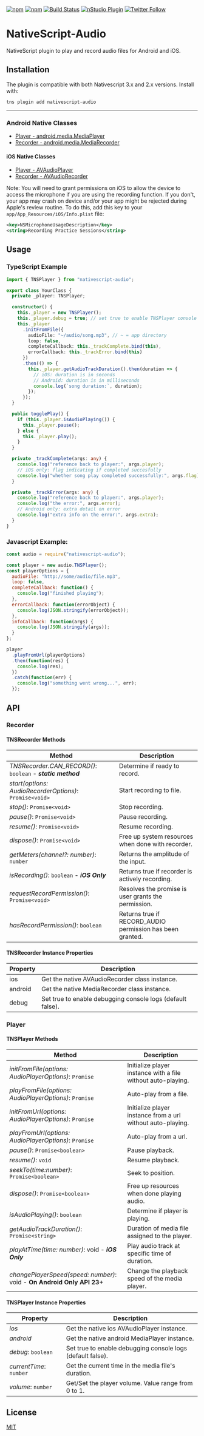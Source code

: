 [![npm](https://img.shields.io/npm/v/nativescript-audio.svg)](https://www.npmjs.com/package/nativescript-audio)
[![npm](https://img.shields.io/npm/dt/nativescript-audio.svg?label=npm%20downloads)](https://www.npmjs.com/package/nativescript-audio)
[![Build Status](https://travis-ci.org/bradmartin/nativescript-audio.svg?branch=master)](https://travis-ci.org/bradmartin/nativescript-audio)
[![nStudio Plugin](https://img.shields.io/badge/nStudio-Plugin-blue.svg)](http://nstudio.io)
[![Twitter Follow][twitter-image]][twitter-url]

[twitter-image]: https://img.shields.io/twitter/follow/bradwaynemartin.svg?style=social&label=Follow%20me
[twitter-url]: https://twitter.com/bradwaynemartin

# NativeScript-Audio

NativeScript plugin to play and record audio files for Android and iOS.

## Installation

The plugin is compatible with both Nativescript 3.x and 2.x versions. Install with:

`tns plugin add nativescript-audio`

---

### Android Native Classes

* [Player - android.media.MediaPlayer](http://developer.android.com/reference/android/media/MediaPlayer.html)
* [Recorder - android.media.MediaRecorder](http://developer.android.com/reference/android/media/MediaRecorder.html)

#### iOS Native Classes

* [Player - AVAudioPlayer](https://developer.apple.com/library/ios/documentation/AVFoundation/Reference/AVAudioPlayerClassReference/)
* [Recorder - AVAudioRecorder](https://developer.apple.com/library/ios/documentation/AVFoundation/Reference/AVAudioRecorder_ClassReference/)

Note: You will need to grant permissions on iOS to allow the device to access the microphone if you are using the recording function. If you don't, your app may crash on device and/or your app might be rejected during Apple's review routine. To do this, add this key to your `app/App_Resources/iOS/Info.plist` file:

```xml
<key>NSMicrophoneUsageDescription</key>
<string>Recording Practice Sessions</string>
```

## Usage

### TypeScript Example

```typescript
import { TNSPlayer } from "nativescript-audio";

export class YourClass {
  private _player: TNSPlayer;

  constructor() {
    this._player = new TNSPlayer();
    this._player.debug = true; // set true to enable TNSPlayer console logs for debugging.
    this._player
      .initFromFile({
        audioFile: "~/audio/song.mp3", // ~ = app directory
        loop: false,
        completeCallback: this._trackComplete.bind(this),
        errorCallback: this._trackError.bind(this)
      })
      .then(() => {
        this._player.getAudioTrackDuration().then(duration => {
          // iOS: duration is in seconds
          // Android: duration is in milliseconds
          console.log(`song duration:`, duration);
        });
      });
  }

  public togglePlay() {
    if (this._player.isAudioPlaying()) {
      this._player.pause();
    } else {
      this._player.play();
    }
  }

  private _trackComplete(args: any) {
    console.log("reference back to player:", args.player);
    // iOS only: flag indicating if completed succesfully
    console.log("whether song play completed successfully:", args.flag);
  }

  private _trackError(args: any) {
    console.log("reference back to player:", args.player);
    console.log("the error:", args.error);
    // Android only: extra detail on error
    console.log("extra info on the error:", args.extra);
  }
}
```

### Javascript Example:

```javascript
const audio = require("nativescript-audio");

const player = new audio.TNSPlayer();
const playerOptions = {
  audioFile: "http://some/audio/file.mp3",
  loop: false,
  completeCallback: function() {
    console.log("finished playing");
  },
  errorCallback: function(errorObject) {
    console.log(JSON.stringify(errorObject));
  },
  infoCallback: function(args) {
    console.log(JSON.stringify(args));
  }
};

player
  .playFromUrl(playerOptions)
  .then(function(res) {
    console.log(res);
  })
  .catch(function(err) {
    console.log("something went wrong...", err);
  });
```

## API

### Recorder

#### TNSRecorder Methods

| Method                                                      | Description                                               |
| ----------------------------------------------------------- | --------------------------------------------------------- |
| _TNSRecorder.CAN_RECORD()_: `boolean` - **_static method_** | Determine if ready to record.                             |
| _start(options: AudioRecorderOptions)_: `Promise<void>`     | Start recording to file.                                  |
| _stop()_: `Promise<void>`                                   | Stop recording.                                           |
| _pause()_: `Promise<void>`                                  | Pause recording.                                          |
| _resume()_: `Promise<void>`                                 | Resume recording.                                         |
| _dispose()_: `Promise<void>`                                | Free up system resources when done with recorder.         |
| _getMeters(channel?: number)_: `number`                     | Returns the amplitude of the input.                       |
| _isRecording()_: `boolean` - **_iOS Only_**                 | Returns true if recorder is actively recording.           |
| _requestRecordPermission()_: `Promise<void>`                | Resolves the promise is user grants the permission.       |
| _hasRecordPermission()_: `boolean`                          | Returns true if RECORD_AUDIO permission has been granted. |

#### TNSRecorder Instance Properties

| Property | Description                                                |
| -------- | ---------------------------------------------------------- |
| ios      | Get the native AVAudioRecorder class instance.             |
| android  | Get the native MediaRecorder class instance.               |
| debug    | Set true to enable debugging console logs (default false). |

### Player

#### TNSPlayer Methods

| Method                                                                 | Description                                                  |
| ---------------------------------------------------------------------- | ------------------------------------------------------------ |
| _initFromFile(options: AudioPlayerOptions)_: `Promise`                 | Initialize player instance with a file without auto-playing. |
| _playFromFile(options: AudioPlayerOptions)_: `Promise`                 | Auto-play from a file.                                       |
| _initFromUrl(options: AudioPlayerOptions)_: `Promise`                  | Initialize player instance from a url without auto-playing.  |
| _playFromUrl(options: AudioPlayerOptions)_: `Promise`                  | Auto-play from a url.                                        |
| _pause()_: `Promise<boolean>`                                          | Pause playback.                                              |
| _resume()_: `void`                                                     | Resume playback.                                             |
| _seekTo(time:number)_: `Promise<boolean>`                              | Seek to position.                                            |
| _dispose()_: `Promise<boolean>`                                        | Free up resources when done playing audio.                   |
| _isAudioPlaying()_: `boolean`                                          | Determine if player is playing.                              |
| _getAudioTrackDuration()_: `Promise<string>`                           | Duration of media file assigned to the player.               |
| _playAtTime(time: number)_: void - **_iOS Only_**                      | Play audio track at specific time of duration.               |
| _changePlayerSpeed(speed: number)_: void - **On Android Only API 23+** | Change the playback speed of the media player.               |

#### TNSPlayer Instance Properties

| Property                | Description                                                |
| ----------------------- | ---------------------------------------------------------- |
| _ios_                   | Get the native ios AVAudioPlayer instance.                 |
| _android_               | Get the native android MediaPlayer instance.               |
| _debug_: `boolean`      | Set true to enable debugging console logs (default false). |
| _currentTime_: `number` | Get the current time in the media file's duration.         |
| _volume_: `number`      | Get/Set the player volume. Value range from 0 to 1.        |

## License

[MIT](/LICENSE)

